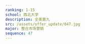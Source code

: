 ```yaml
---
ranking: 1-15
school: 西北大学
description: 全美第九
src: /assets/offer_update/047.jpg
major: 整合市场营销
sequence: 47
---
```

